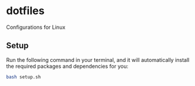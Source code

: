 # dotfiles
Configurations for Linux

## Setup
Run the following command in your terminal, and it will automatically install the required packages and dependencies for you:
```bash
bash setup.sh
```
